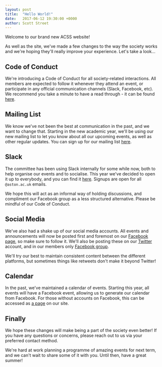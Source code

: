 ```yaml
---
layout: post
title:  "Hello World!"
date:   2017-06-12 19:30:00 +0000
author: Scott Street
---
```


Welcome to our brand new ACSS website!

As well as the site, we've made a few changes to the way the society works and we're hoping they'll really improve your experience. Let's take a look...

## Code of Conduct
We're introducing a Code of Conduct for all society-related interactions. All members are expected to follow it whenever they attend an event, or participate in any official communication channels (Slack, Facebook, etc). We recommend you take a minute to have a read through - it can be found [here][CoC].

## Mailing List
We know we've not been the best at communication in the past, and we want to change that. Starting in the new academic year, we'll be using our new mailing list to let you know about all our upcoming events, as well as other regular updates. You can sign up for our mailing list [here][Mail].

## Slack
The committee has been using Slack internally for some while now, both to help organise our events and to socialise. This year we've decided to open it up to everybody, and you can find it [here][Slack]. Signups are open for all `@aston.ac.uk` emails.

We hope this will act as an informal way of holding discussions, and compliment our Facebook group as a less structured alternative. Please be mindful of our Code of Conduct.

## Social Media
We've also had a shake up of our social media accounts. All events and announcements will now be posted first and foremost on our [Facebook page][Facebook], so make sure to follow it. We'll also be posting these on our [Twitter][Twitter] account, and in our members only [Facebook group][Facebook Group].

We'll try our best to maintain consistent content between the different platforms, but sometimes things like retweets don't make it beyond Twitter!

## Calendar
In the past, we've maintained a calendar of events. Starting this year, all events will have a Facebook event, allowing us to generate our calendar from Facebook. For those without accounts on Facebook, this can be accessed as [a page][Calendar] on our site.

## Finally
We hope these changes will make being a part of the society even better! If you have any questions or concerns, please reach out to us via your preferred contact method.

We're hard at work planning a programme of amazing events for next term, and we can't wait to share some of it with you. Until then, have a great summer!

[Mail]: http://twitter.us15.list-manage.com/subscribe?u=5c76c6487162a4644f24574b6&id=8948e9a3d3
[Twitter]: https://twitter.com/AstonCSS
[Slack]:   https://aston-css.slack.com/signup
[Facebook]: https://www.facebook.com/AstonCSS
[Facebook Group]: https://www.facebook.com/groups/AstonCSS
[Calendar]: https://astoncss.com/events
[CoC]: https://github.com/aston-css/code-of-conduct
